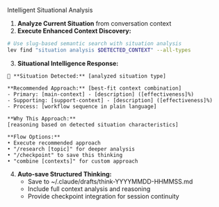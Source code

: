 Intelligent Situational Analysis

1. **Analyze Current Situation** from conversation context
2. **Execute Enhanced Context Discovery:**

```bash
# Use slug-based semantic search with situation analysis
lev find "situation analysis $DETECTED_CONTEXT" --all-types
```

3. **Situational Intelligence Response:**

```
🧠 **Situation Detected:** [analyzed situation type]

**Recommended Approach:** [best-fit context combination]
- Primary: [main-context] - [description] ([effectiveness]%)
- Supporting: [support-context] - [description] ([effectiveness]%)
- Process: [workflow sequence in plain language]

**Why This Approach:**
[reasoning based on detected situation characteristics]

**Flow Options:**
• Execute recommended approach
• "/research [topic]" for deeper analysis
• "/checkpoint" to save this thinking
• "combine [contexts]" for custom approach
```

4. **Auto-save Structured Thinking:**
   - Save to ~/.claude/drafts/think-YYYYMMDD-HHMMSS.md
   - Include full context analysis and reasoning
   - Provide checkpoint integration for session continuity
